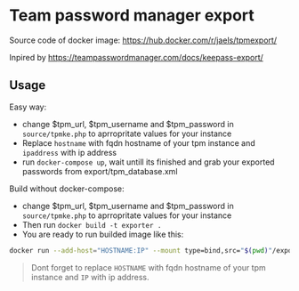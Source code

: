 Team password manager export
==========


Source code of docker image: https://hub.docker.com/r/jaels/tpmexport/

Inpired by https://teampasswordmanager.com/docs/keepass-export/

Usage
--------

Easy way:
* change $tpm_url, $tpm_username and $tpm_password in `source/tpmke.php` to aprropritate values for your instance
* Replace `hostname` with fqdn hostname of your tpm instance and `ipaddress` with ip address
* run `docker-compose up`, wait untill its finished and grab your exported passwords from export/tpm_database.xml

Build without docker-compose:
* change $tpm_url, $tpm_username and $tpm_password in `source/tpmke.php` to aprropritate values for your instance
* Then run `docker build -t exporter .`
* You are ready to run builded image like this:
```bash
docker run --add-host="HOSTNAME:IP" --mount type=bind,src="$(pwd)"/export,dst=/export exporter:latest
```
> Dont forget to replace `HOSTNAME` with fqdn hostname of your tpm instance and `IP` with ip address.
